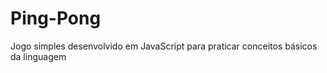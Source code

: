 # Ping-Pong

<p>
Jogo simples desenvolvido em JavaScript para praticar conceitos básicos da linguagem
 
